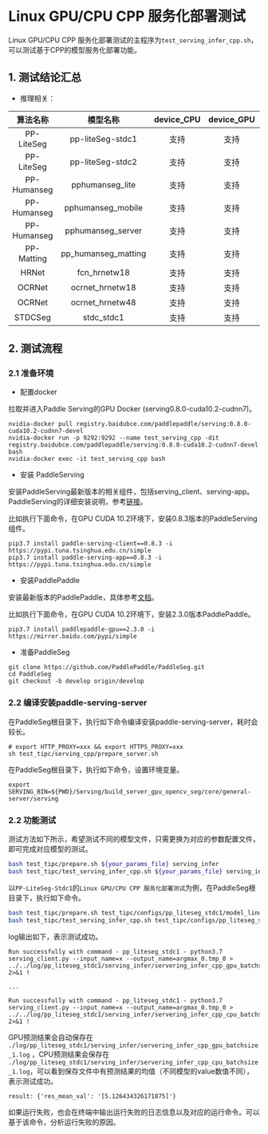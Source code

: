 # Linux GPU/CPU CPP 服务化部署测试

Linux GPU/CPU CPP 服务化部署测试的主程序为`test_serving_infer_cpp.sh`，可以测试基于CPP的模型服务化部署功能。


## 1. 测试结论汇总

- 推理相关：

| 算法名称 | 模型名称 | device_CPU | device_GPU | batchsize |
|  :----:   |  :----: |   :----:   |  :----:  |   :----:   |
|  PP-LiteSeg   |  pp-liteSeg-stdc1 |  支持 | 支持 | 1 |
|  PP-LiteSeg   |  pp-liteSeg-stdc2 |  支持 | 支持 | 1 |
|  PP-Humanseg  |  pphumanseg_lite     |  支持 | 支持 | 1 |
|  PP-Humanseg  |  pphumanseg_mobile   |  支持 | 支持 | 1 |
|  PP-Humanseg  |  pphumanseg_server   |  支持 | 支持 | 1 |
|  PP-Matting   |  pp_humanseg_matting |  支持 | 支持 | 1 |
|  HRNet        |  fcn_hrnetw18     |  支持 | 支持 | 1 |
|  OCRNet       |  ocrnet_hrnetw18  |  支持 | 支持 | 1 |
|  OCRNet       |  ocrnet_hrnetw48  |  支持 | 支持 | 1 |
|  STDCSeg      |  stdc_stdc1       |  支持 | 支持 | 1 |



## 2. 测试流程

### 2.1 准备环境

* 配置docker

拉取并进入Paddle Serving的GPU Docker (serving0.8.0-cuda10.2-cudnn7)。

```
nvidia-docker pull registry.baidubce.com/paddlepaddle/serving:0.8.0-cuda10.2-cudnn7-devel
nvidia-docker run -p 9292:9292 --name test_serving_cpp -dit registry.baidubce.com/paddlepaddle/serving:0.8.0-cuda10.2-cudnn7-devel bash
nvidia-docker exec -it test_serving_cpp bash
```

* 安装 PaddleServing

安装PaddleServing最新版本的相关组件，包括serving_client、serving-app。
PaddleServing的详细安装说明，参考[链接](https://github.com/PaddlePaddle/Serving/blob/v0.9.0/doc/Install_CN.md)。

比如执行下面命令，在GPU CUDA 10.2环境下，安装0.8.3版本的PaddleServing组件。

```
pip3.7 install paddle-serving-client==0.8.3 -i https://pypi.tuna.tsinghua.edu.cn/simple
pip3.7 install paddle-serving-app==0.8.3 -i https://pypi.tuna.tsinghua.edu.cn/simple
```

* 安装PaddlePaddle

安装最新版本的PaddlePaddle，具体参考[文档](https://www.paddlepaddle.org.cn/install/quick?docurl=/documentation/docs/zh/install/pip/linux-pip.html)。

比如执行下面命令，在GPU CUDA 10.2环境下，安装2.3.0版本PaddlePaddle。

```
pip3.7 install paddlepaddle-gpu==2.3.0 -i https://mirror.baidu.com/pypi/simple
```

* 准备PaddleSeg

```
git clone https://github.com/PaddlePaddle/PaddleSeg.git
cd PaddleSeg
git checkout -b develop origin/develop
```

### 2.2 编译安装paddle-serving-server

在PaddleSeg根目录下，执行如下命令编译安装paddle-serving-server，耗时会较长。

```
# export HTTP_PROXY=xxx && export HTTPS_PROXY=xxx
sh test_tipc/serving_cpp/prepare_server.sh
```

在PaddleSeg根目录下，执行如下命令，设置环境变量。
```
export SERVING_BIN=${PWD}/Serving/build_server_gpu_opencv_seg/core/general-server/serving
```

### 2.2 功能测试

测试方法如下所示，希望测试不同的模型文件，只需更换为对应的参数配置文件，即可完成对应模型的测试。

```bash
bash test_tipc/prepare.sh ${your_params_file} serving_infer
bash test_tipc/test_serving_infer_cpp.sh ${your_params_file} serving_infer
```

以`PP-LiteSeg-Stdc1`的`Linux GPU/CPU CPP 服务化部署测试`为例，在PaddleSeg根目录下，执行如下命令。

```bash
bash test_tipc/prepare.sh test_tipc/configs/pp_liteseg_stdc1/model_linux_gpu_normal_normal_serving_cpp_linux_gpu_cpu.txt serving_infer
bash test_tipc/test_serving_infer_cpp.sh test_tipc/configs/pp_liteseg_stdc1/model_linux_gpu_normal_normal_serving_cpp_linux_gpu_cpu.txt serving_infer
```

log输出如下，表示测试成功。

```
Run successfully with command - pp_liteseg_stdc1 - python3.7 serving_client.py --input_name=x --output_name=argmax_0.tmp_0 > ../../log/pp_liteseg_stdc1/serving_infer/servering_infer_cpp_gpu_batchsize_1.log 2>&1 !

...

Run successfully with command - pp_liteseg_stdc1 - python3.7 serving_client.py --input_name=x --output_name=argmax_0.tmp_0 > ../../log/pp_liteseg_stdc1/serving_infer/servering_infer_cpp_cpu_batchsize_1.log 2>&1 !
```

GPU预测结果会自动保存在 `./log/pp_liteseg_stdc1/serving_infer/servering_infer_cpp_gpu_batchsize_1.log` ，CPU预测结果会保存在 `./log/pp_liteseg_stdc1/serving_infer/servering_infer_cpp_cpu_batchsize_1.log`，可以看到保存文件中有预测结果的均值（不同模型的value数值不同），表示测试成功。

```
result: {'res_mean_val': '[5.126434326171875]'}
```

如果运行失败，也会在终端中输出运行失败的日志信息以及对应的运行命令。可以基于该命令，分析运行失败的原因。
